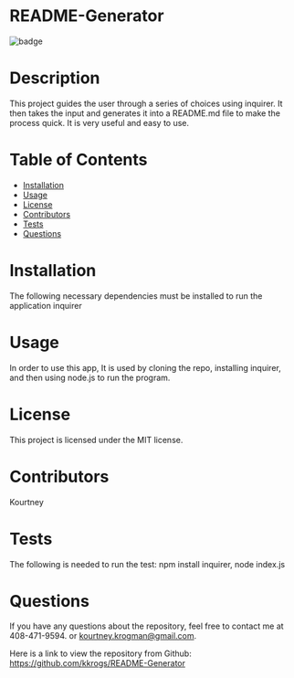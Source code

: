 # README-Generator
 ![badge](https://img.shields.io/badge/License-MIT-brightgreen)

# Description
This project guides the user through a series of choices using inquirer. It then takes the input and generates it into a README.md file to make the process quick. It is very useful and easy to use.
# Table of Contents
* [Installation](#installation)
* [Usage](#usage)
* [License](#license)
* [Contributors](#contributors)
* [Tests](#tests)
* [Questions](#questions)
# Installation
The following necessary dependencies must be installed to run the application inquirer
# Usage
In order to use this app, It is used by cloning the repo, installing inquirer, and then using node.js to run the program.
# License
This project is licensed under the MIT license.


# Contributors
 Kourtney
# Tests
The following is needed to run the test: npm install inquirer, node index.js
# Questions
If you have any questions about the repository, feel free to contact me at 408-471-9594. or kourtney.krogman@gmail.com.

Here is a link to view the repository from Github:
https://github.com/kkrogs/README-Generator

